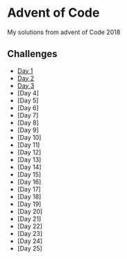 # Advent of Code 
My solutions from advent of Code 2018 

## Challenges

* [Day 1](day-1)
* [Day 2](day-2)
* [Day 3](day-3)
* [Day 4]
* [Day 5]
* [Day 6]
* [Day 7]
* [Day 8]
* [Day 9]
* [Day 10]
* [Day 11]
* [Day 12]
* [Day 13]
* [Day 14]
* [Day 15]
* [Day 16]
* [Day 17]
* [Day 18]
* [Day 19]
* [Day 20]
* [Day 21]
* [Day 22]
* [Day 23]
* [Day 24]
* [Day 25]

